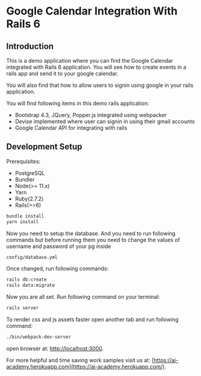 # Google Calendar Integration With Rails 6

## Introduction

This is a demo application where you can find the Google Calendar integrated with Rails 6 application. You will see how to create events in a rails app and send it to your google calendar. 

You will also find that how to allow users to signin using google in your rails application. 

You will find following items in this demo rails application:

* Bootstrap 4.3, JQuery, Popper.js integrated using webpacker
* Devise implemented where user can signin in using their gmail accounts
* Google Calendar API for integrating with rails

## Development Setup

Prerequisites:

- PostgreSQL
- Bundler
- Node(>= 11.x)
- Yarn
- Ruby(2.7.2)
- Rails(>=6)

```sh
bundle install
yarn install
```
Now you need to setup the database. And you need to run following commands but before running them you need to change the values of username and password of your pg inside 
```sh
config/database.yml
```
Once changed, run following commands:

```sh
rails db:create
rails data:migrate
```

Now you are all set. Run following command on your terminal:

```sh
rails server 
```
To render css and js assets faster open another tab and run following command:

```sh
./bin/webpack-dev-server
```

open browser at: [http://localhost:3000](http://localhost:3000).

For more helpful and time saving work samples visit us at: [https://ai-academy.herokuapp.com](https://ai-academy.herokuapp.com/).
